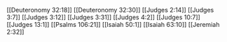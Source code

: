 [[Deuteronomy 32:18]]
[[Deuteronomy 32:30]]
[[Judges 2:14]]
[[Judges 3:7]]
[[Judges 3:12]]
[[Judges 3:31]]
[[Judges 4:2]]
[[Judges 10:7]]
[[Judges 13:1]]
[[Psalms 106:21]]
[[Isaiah 50:1]]
[[Isaiah 63:10]]
[[Jeremiah 2:32]]
